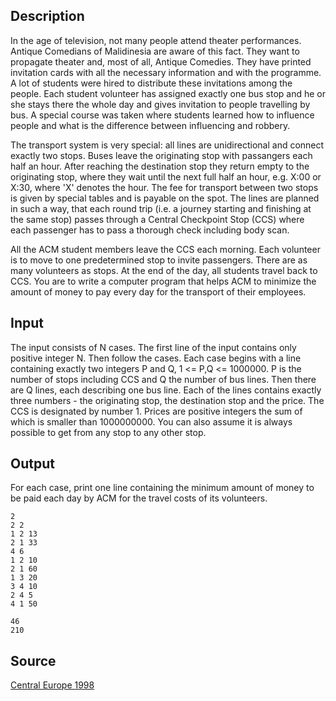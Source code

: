 <h2>Description</h2><p>In the age of television, not many people attend theater performances. Antique Comedians of Malidinesia are aware of this fact. They want to propagate theater and, most of all, Antique Comedies. They have printed invitation cards with all the necessary information and with the programme. A lot of students were hired to distribute these invitations among the people. Each student volunteer has assigned exactly one bus stop and he or she stays there the whole day and gives invitation to people travelling by bus. A special course was taken where students learned how to influence people and what is the difference between influencing and robbery. 
</p>
The transport system is very special: all lines are unidirectional and connect exactly two stops. Buses leave the originating stop with passangers each half an hour. After reaching the destination stop they return empty to the originating stop, where they wait until the next full half an hour, e.g. X:00 or X:30, where 'X' denotes the hour. The fee for transport between two stops is given by special tables and is payable on the spot. The lines are planned in such a way, that each round trip (i.e. a journey starting and finishing at the same stop) passes through a Central Checkpoint Stop (CCS) where each passenger has to pass a thorough check including body scan. 

All the ACM student members leave the CCS each morning. Each volunteer is to move to one predetermined stop to invite passengers. There are as many volunteers as stops. At the end of the day, all students travel back to CCS. You are to write a computer program that helps ACM to minimize the amount of money to pay every day for the transport of their employees. 
<h2>Input</h2><p>The input consists of N cases. The first line of the input contains only positive integer N. Then follow the cases. Each case begins with a line containing exactly two integers P and Q, 1 &lt;= P,Q &lt;= 1000000. P is the number of stops including CCS and Q the number of bus lines. Then there are Q lines, each describing one bus line. Each of the lines contains exactly three numbers - the originating stop, the destination stop and the price. The CCS is designated by number 1. Prices are positive integers the sum of which is smaller than 1000000000. You can also assume it is always possible to get from any stop to any other stop. </p><h2>Output</h2><p>For each case, print one line containing the minimum amount of money to be paid each day by ACM for the travel costs of its volunteers. </p><pre><code class="language-input1">2
2 2
1 2 13
2 1 33
4 6
1 2 10
2 1 60
1 3 20
3 4 10
2 4 5
4 1 50</code></pre><pre><code class="language-output1">46
210</code></pre><h2>Source</h2><a href="searchproblem?field=source&amp;key=Central+Europe+1998">Central Europe 1998</a>